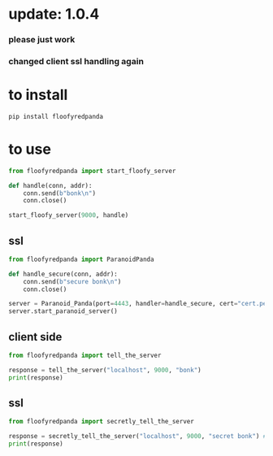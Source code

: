 # update: 1.0.4
### please just work
### changed client ssl handling again 




# to install
```bash
pip install floofyredpanda
```

# to use

```python
from floofyredpanda import start_floofy_server

def handle(conn, addr):
    conn.send(b"bonk\n")
    conn.close()

start_floofy_server(9000, handle)
```


## ssl

```python
from floofyredpanda import ParanoidPanda

def handle_secure(conn, addr):
    conn.send(b"secure bonk\n")
    conn.close()

server = Paranoid_Panda(port=4443, handler=handle_secure, cert="cert.pem", key="key.pem")
server.start_paranoid_server()


```


## client side

```python
from floofyredpanda import tell_the_server

response = tell_the_server("localhost", 9000, "bonk")
print(response)

```
## ssl
```python
from floofyredpanda import secretly_tell_the_server

response = secretly_tell_the_server("localhost", 9000, "secret bonk") # ca is required to load selfsigned stuff response = secretly_tell_the_server("localhost", 9000, "secret bonk" ca = "the content of the ca.pem here")
print(response)

```